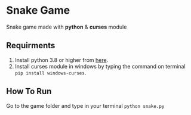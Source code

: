 <h1>Snake Game</h1>
<p>Snake game made with <strong>python</strong> & <strong>curses</strong> module</p>

<h2>Requirments</h2>
<ol>
    <li>Install python 3.8 or higher from <a href="https://www.python.org/downloads/">here</a>.</li>
    <li>Install curses module in windows by typing the command on terminal <code>pip install windows-curses</code>.</li>
</ol>

<h2>How To Run</h2>
<p>Go to the game folder and type in your terminal <code>python snake.py</code></p>